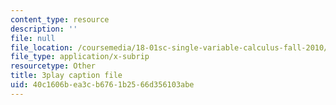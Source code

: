 ```yaml
---
content_type: resource
description: ''
file: null
file_location: /coursemedia/18-01sc-single-variable-calculus-fall-2010/40c1606bea3cb6761b2566d356103abe_R9a_NHXrBcg.srt
file_type: application/x-subrip
resourcetype: Other
title: 3play caption file
uid: 40c1606b-ea3c-b676-1b25-66d356103abe
---
```

